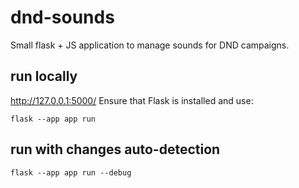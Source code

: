 # dnd-sounds
Small flask + JS application to manage sounds for DND campaigns.

## run locally
http://127.0.0.1:5000/ Ensure that Flask is installed and use:

```Linux Kernel Module
flask --app app run
```

## run with changes auto-detection

```Linux Kernel Module
flask --app app run --debug
```
